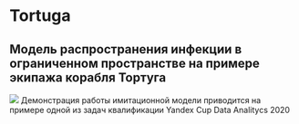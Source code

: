 # Tortuga
## Модель распространения инфекции в ограниченном пространстве на примере экипажа корабля Тортуга
<img src=“https://s.poembook.ru/theme/c6/a9/9d/35d8dc8d060f3a2e9fa31fc6a049d37ca928e4c5.jpeg”>
Демонстрация работы имитационной модели приводится на примере одной из задач квалификации Yandex Cup Data Analitycs 2020
